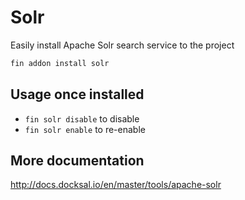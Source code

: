 # Solr

Easily install Apache Solr search service to the project

```bash
fin addon install solr
```

## Usage once installed

- `fin solr disable` to disable
- `fin solr enable` to re-enable

## More documentation

http://docs.docksal.io/en/master/tools/apache-solr
